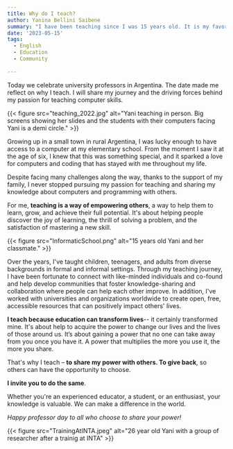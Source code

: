 ```yaml
---
title: Why do I teach?
author: Yanina Bellini Saibene
summary: "I have been teaching since I was 15 years old. It is my favorite thing in the world. On university teachers' day in Argentina, some reflections on why I teach."
date: '2023-05-15'
tags:
  - English
  - Education
  - Community
  
---
```

Today we celebrate university professors in Argentina. The date made me reflect on why I teach. 
I will share my journey and the driving forces behind my passion for teaching computer skills.

{{< figure src="teaching_2022.jpg" alt="Yani teaching in person.  Big screens showing her slides and the students with their computers facing Yani is a demi circle." >}}


Growing up in a small town in rural Argentina, I was lucky enough to have access to a computer at my elementary school. 
From the moment I saw it at the age of six, I knew that this was something special, and it sparked a love for computers and 
coding that has stayed with me throughout my life.

Despite facing many challenges along the way, thanks to the support of my family, I never stopped pursuing 
my passion for teaching and sharing my knowledge about computers and programming with others.

For me, __teaching is a way of empowering others__, a way to help them to learn, grow, and achieve their full potential. 
It's about helping people discover the joy of learning, the thrill of solving a problem, and the satisfaction of mastering a new skill.

{{< figure src="InformaticSchool.png" alt="15 years old Yani and her classmate." >}}

Over the years, I've taught children, teenagers, and adults from diverse backgrounds in formal and informal settings. 
Through my teaching journey, I have been fortunate to connect with like-minded individuals and co-found and help develop 
communities that foster knowledge-sharing and collaboration where people can help each other improve. 
In addition, I've worked with universities and organizations worldwide to create open, free, accessible resources 
that can positively impact others' lives.

__I teach because education can transform lives__-- it certainly transformed mine. 
It's about help to acquire the power to change our lives and the lives of those around us. 
It’s about gaining a power that no one can take away from you once you have it. 
A power that multiplies the more you use it, the more you share.
 
That's why I teach – __to share my power with others. To give back__, so others can have the opportunity to choose.

__I invite you to do the same__. 

Whether you're an experienced educator, a student, or an enthusiast, your knowledge is valuable. 
We can make a difference in the world.

_Happy professor day to all who choose to share your power!_

{{< figure src="TrainingAtINTA.jpeg" alt="26 year old Yani with a group of researcher after a trainig at INTA" >}}
